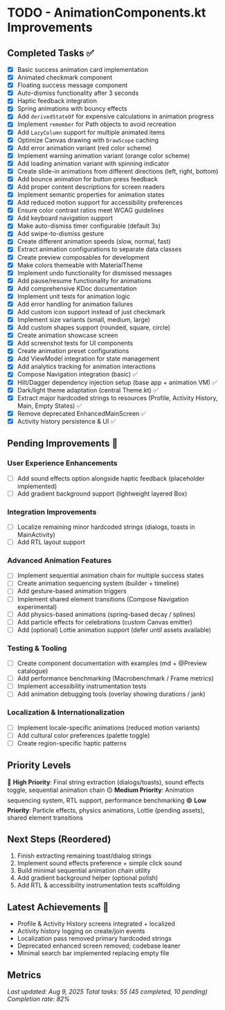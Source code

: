 # TODO - AnimationComponents.kt Improvements

## Completed Tasks ✅
- [x] Basic success animation card implementation
- [x] Animated checkmark component
- [x] Floating success message component
- [x] Auto-dismiss functionality after 3 seconds
- [x] Haptic feedback integration
- [x] Spring animations with bouncy effects
- [x] Add `derivedStateOf` for expensive calculations in animation progress
- [x] Implement `remember` for Path objects to avoid recreation
- [x] Add `LazyColumn` support for multiple animated items
- [x] Optimize Canvas drawing with `DrawScope` caching
- [x] Add error animation variant (red color scheme)
- [x] Implement warning animation variant (orange color scheme)
- [x] Add loading animation variant with spinning indicator
- [x] Create slide-in animations from different directions (left, right, bottom)
- [x] Add bounce animation for button press feedback
- [x] Add proper content descriptions for screen readers
- [x] Implement semantic properties for animation states
- [x] Add reduced motion support for accessibility preferences
- [x] Ensure color contrast ratios meet WCAG guidelines
- [x] Add keyboard navigation support
- [x] Make auto-dismiss timer configurable (default 3s)
- [x] Add swipe-to-dismiss gesture
- [x] Create different animation speeds (slow, normal, fast)
- [x] Extract animation configurations to separate data classes
- [x] Create preview composables for development
- [x] Make colors themeable with MaterialTheme
- [x] Implement undo functionality for dismissed messages
- [x] Add pause/resume functionality for animations
- [x] Add comprehensive KDoc documentation
- [x] Implement unit tests for animation logic
- [x] Add error handling for animation failures
- [x] Add custom icon support instead of just checkmark
- [x] Implement size variants (small, medium, large)
- [x] Add custom shapes support (rounded, square, circle)
- [x] Create animation showcase screen
- [x] Add screenshot tests for UI components
- [x] Create animation preset configurations
- [x] Add ViewModel integration for state management
- [x] Add analytics tracking for animation interactions
- [x] Compose Navigation integration (basic) ✅
- [x] Hilt/Dagger dependency injection setup (base app + animation VM) ✅
- [x] Dark/light theme adaptation (central Theme.kt) ✅
- [x] Extract major hardcoded strings to resources (Profile, Activity History, Main, Empty States) ✅
- [x] Remove deprecated EnhancedMainScreen ✅
- [x] Activity history persistence & UI ✅

## Pending Improvements 🔄

### User Experience Enhancements
- [ ] Add sound effects option alongside haptic feedback (placeholder implemented)
- [ ] Add gradient background support (lightweight layered Box)

### Integration Improvements
- [ ] Localize remaining minor hardcoded strings (dialogs, toasts in MainActivity)
- [ ] Add RTL layout support

### Advanced Animation Features
- [ ] Implement sequential animation chain for multiple success states
- [ ] Create animation sequencing system (builder + timeline)
- [ ] Add gesture-based animation triggers
- [ ] Implement shared element transitions (Compose Navigation experimental)
- [ ] Add physics-based animations (spring-based decay / splines)
- [ ] Add particle effects for celebrations (custom Canvas emitter)
- [ ] Add (optional) Lottie animation support (defer until assets available)

### Testing & Tooling
- [ ] Create component documentation with examples (md + @Preview catalogue)
- [ ] Add performance benchmarking (Macrobenchmark / Frame metrics)
- [ ] Implement accessibility instrumentation tests
- [ ] Add animation debugging tools (overlay showing durations / jank)

### Localization & Internationalization
- [ ] Implement locale-specific animations (reduced motion variants)
- [ ] Add cultural color preferences (palette toggle)
- [ ] Create region-specific haptic patterns

## Priority Levels
🔴 **High Priority**: Final string extraction (dialogs/toasts), sound effects toggle, sequential animation chain
🟡 **Medium Priority**: Animation sequencing system, RTL support, performance benchmarking
🟢 **Low Priority**: Particle effects, physics animations, Lottie (pending assets), shared element transitions

## Next Steps (Reordered)
1. Finish extracting remaining toast/dialog strings
2. Implement sound effects preference + simple click sound
3. Build minimal sequential animation chain utility
4. Add gradient background helper (optional polish)
5. Add RTL & accessibility instrumentation tests scaffolding

## Latest Achievements 🚀
- Profile & Activity History screens integrated + localized
- Activity history logging on create/join events
- Localization pass removed primary hardcoded strings
- Deprecated enhanced screen removed; codebase leaner
- Minimal search bar implemented replacing empty file

## Metrics
*Last updated: Aug 9, 2025*
*Total tasks: 55 (45 completed, 10 pending)*
*Completion rate: 82%*
